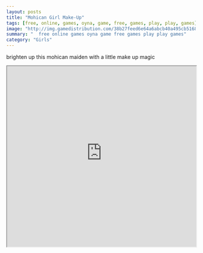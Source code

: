 ```yaml
---
layout: posts
title: "Mohican Girl Make-Up"
tags: [free, online, games, oyna, game, free, games, play, play, games]
image: "http://img.gamedistribution.com/38b27feed6e64a6abcb40a495cb5168c.jpg"
summary: "  free online games oyna game free games play play games"
category: "Girls"
---
```


brighten up this mohican maiden with a little make up magic

<iframe width="100%" height="480px;" src="http://flash.gamedistribution.com?game=38b27feed6e64a6abcb40a495cb5168c"></iframe>